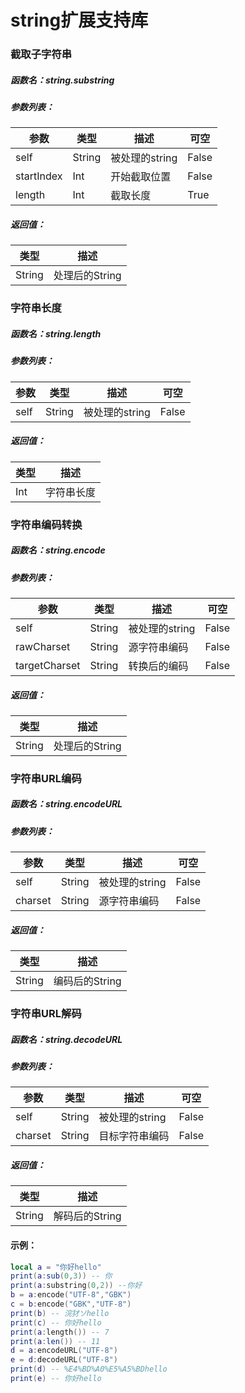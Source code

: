 # string扩展支持库

### 截取子字符串

##### 函数名：string.substring

##### 参数列表：

| 参数       | 类型    | 描述           | 可空  |
| ---------- | ------- | -------------- | ----- |
| self       | String  | 被处理的string | False |
| startIndex | Int | 开始截取位置   | False |
| length     | Int | 截取长度       | True  |

##### 返回值：

| 类型   | 描述           |
| ------ | -------------- |
| String | 处理后的String |

### 字符串长度

##### 函数名：string.length

##### 参数列表：

| 参数 | 类型   | 描述           | 可空  |
| ---- | ------ | -------------- | ----- |
| self | String | 被处理的string | False |

##### 返回值：

| 类型    | 描述       |
| ------- | ---------- |
| Int | 字符串长度 |

### 字符串编码转换

##### 函数名：string.encode

##### 参数列表：

| 参数          | 类型   | 描述           | 可空  |
| ------------- | ------ | -------------- | ----- |
| self          | String | 被处理的string | False |
| rawCharset    | String | 源字符串编码   | False |
| targetCharset | String | 转换后的编码   | False |

##### 返回值：

| 类型   | 描述           |
| ------ | -------------- |
| String | 处理后的String |

### 字符串URL编码

##### 函数名：string.encodeURL

##### 参数列表：

| 参数    | 类型   | 描述           | 可空  |
| ------- | ------ | -------------- | ----- |
| self    | String | 被处理的string | False |
| charset | String | 源字符串编码   | False |

##### 返回值：

| 类型   | 描述           |
| ------ | -------------- |
| String | 编码后的String |

### 字符串URL解码

##### 函数名：string.decodeURL

##### 参数列表：

| 参数    | 类型   | 描述           | 可空  |
| ------- | ------ | -------------- | ----- |
| self    | String | 被处理的string | False |
| charset | String | 目标字符串编码 | False |

##### 返回值：

| 类型   | 描述           |
| ------ | -------------- |
| String | 解码后的String |

#### 示例：

```lua
local a = "你好hello"
print(a:sub(0,3)) -- 你
print(a:substring(0,2)) --你好
b = a:encode("UTF-8","GBK")
c = b:encode("GBK","UTF-8")
print(b) -- 浣犲ソhello
print(c) -- 你好hello
print(a:length()) -- 7
print(a:len()) -- 11
d = a:encodeURL("UTF-8") 
e = d:decodeURL("UTF-8") 
print(d) -- %E4%BD%A0%E5%A5%BDhello
print(e) -- 你好hello
```

